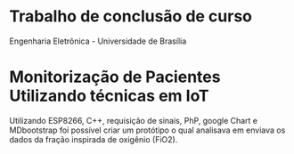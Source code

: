 # Trabalho de conclusão de curso

Engenharia Eletrônica - Universidade de Brasília

# Monitorização de Pacientes Utilizando técnicas em IoT

Utilizando ESP8266, C++, requisição de sinais, PhP, google Chart e MDbootstrap foi possível criar um protótipo o qual analisava em enviava os dados da fração inspirada de oxigênio (FiO2).
